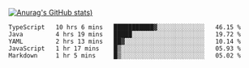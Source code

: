 [![Anurag's GitHub stats](https://github-readme-stats.vercel.app/api?username=Old-Camel&show_icons=true&theme=dark))](https://github.com/anuraghazra/github-readme-stats)
<!--START_SECTION:waka-->
```text
TypeScript   10 hrs 6 mins   ███████████▓░░░░░░░░░░░░░   46.15 % 
Java         4 hrs 19 mins   █████░░░░░░░░░░░░░░░░░░░░   19.72 % 
YAML         2 hrs 13 mins   ██▓░░░░░░░░░░░░░░░░░░░░░░   10.14 % 
JavaScript   1 hr 17 mins    █▒░░░░░░░░░░░░░░░░░░░░░░░   05.93 % 
Markdown     1 hr 5 mins     █▒░░░░░░░░░░░░░░░░░░░░░░░   05.02 % 
```
<!--END_SECTION:waka-->

